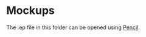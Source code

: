 Mockups
=======

The .ep file in this folder can be opened using [Pencil](http://pencil.evolus.vn/).
